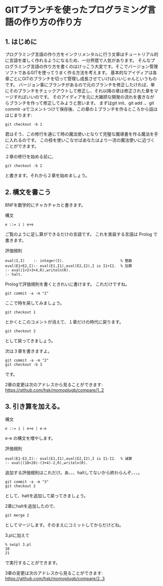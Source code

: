 # GITブランチを使ったプログラミング言語の作り方の作り方

## 1. はじめに

プログラミング言語の作り方をインクリメンタルに行う文章はチュートリアル的に言語を楽しく作れるようになるため、一分界隈で人気があります。
そんなプログラミング言語の作り方を書くのはけっこう大変です。そこでバージョン管理ソフトであるGITを使ってうまく作る方法を考えます。
基本的なアイディアは各章ごとにGITのブランチを切って管理し成長させていけばいいじゃんというものです。
バージョン事にブランチがあるので元のブランチを修正したければ、単にそのブランチをチェックアウトして修正し、それ以降の章は修正された章をマージすればいいのです。
そのアイディアを元に大雑把な開発の流れを書きながらブランチを作って修正してみようと思います。
まずはgit init、git add .、git commit -aでコメントつけて保存後、この章の１ブランチを作るところから話ははじまります:

```
git checkout -b 1
```

君はそう、この修行を通じて時の魔法使いとなりて完璧な魔導書を作る魔法を手に入れるのです。
この枝を使いこなせばあなたはより一流の魔法使いに近づくことができます。

２章の修行を始める前に、

```
git checkout -b 2
```

と書きます。それから２章を始めましょう。

## 2. 構文を書こう


BNFを数学的にチャカチャカと書きます。

構文

```
e ::= i | e+e
```

ご覧のように足し算ができるだけの言語です。
これを実装する言語は Prolog で書きます。

評価規則

```
eval(I,I)    :- integer(I).                          % 整数
eval(E1+E2,I):- eval(E1,I1),eval(E2,I2),I is I1+I2.  % 加算
:- eval(1+2+3+4,R),writeln(R).
:- halt.
```

Prologで評価規則を書くときれいに書けます。
これだけですね。

```
git commit -a -m "2"
```

ここで時を戻してみましょう。

```
git checkout 1
```

とかくとこのコメントが消えて、１章だけの時代に戻ります。

```
git checkout 2
```

として戻ってきましょう。

次は３章を書きますよ。

```
git commit -a -m "2"
git checkout -b 3
```

です。

2章の変更は次のアドレスから見ることができます: https://github.com/hsk/momoplugb/compare/1..2

## 3. 引き算を加える。

構文

```
e ::= i | e+e | e-e
```

e-e の構文を増やします。

評価規則

```
eval(E1-E2,I):- eval(E1,I1),eval(E2,I2),I is I1-I2.  % 減算
:- eval((10+20)-(3+4)-2,R),writeln(R).
```

追加する評価規則はこれだけ。あ、、、haltしてないから終わらんぞ、、、。

```
git commit -a -m "3"
git checkout 2
```

として、haltを追加して戻ってきましょう。

2章にhaltを追加したので、

```
git merge 2
```

としてマージします。そのまえにコミットしてからだけどね。

3.plに加えて

```
% swipl 3.pl
10
21
```

で実行することができます。

3章の変更は次のアドレスから見ることができます: https://github.com/hsk/momoplugb/compare/2..3
